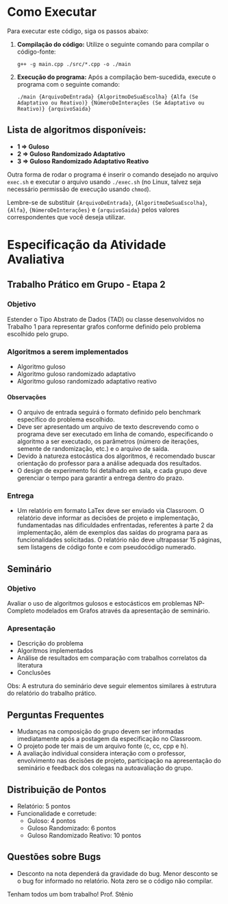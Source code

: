 # Como Executar

Para executar este código, siga os passos abaixo:

1. **Compilação do código:** Utilize o seguinte comando para compilar o código-fonte:

    ```
    g++ -g main.cpp ./src/*.cpp -o ./main
    ```

2. **Execução do programa:** Após a compilação bem-sucedida, execute o programa com o seguinte comando:

    ```
    ./main {ArquivoDeEntrada} {AlgoritmoDeSuaEscolha} {Alfa (Se Adaptativo ou Reativo)} {NúmeroDeInterações (Se Adaptativo ou Reativo)} {arquivoSaida}
    ```

## Lista de algoritmos disponíveis:

- **1 => Guloso**
- **2 => Guloso Randomizado Adaptativo**
- **3 => Guloso Randomizado Adaptativo Reativo**

Outra forma de rodar o programa é inserir o comando desejado no arquivo `exec.sh` e executar o arquivo usando `./exec.sh` (no Linux, talvez seja necessário permissão de execução usando `chmod`).

Lembre-se de substituir `{ArquivoDeEntrada}`, `{AlgoritmoDeSuaEscolha}`, `{Alfa}`, `{NúmeroDeInterações}` e `{arquivoSaida}` pelos valores correspondentes que você deseja utilizar.

# Especificação da Atividade Avaliativa

## Trabalho Prático em Grupo - Etapa 2

### Objetivo
Estender o Tipo Abstrato de Dados (TAD) ou classe desenvolvidos no Trabalho 1 para representar grafos conforme definido pelo problema escolhido pelo grupo.

### Algoritmos a serem implementados
- Algoritmo guloso
- Algoritmo guloso randomizado adaptativo
- Algoritmo guloso randomizado adaptativo reativo

#### Observações
- O arquivo de entrada seguirá o formato definido pelo benchmark específico do problema escolhido.
- Deve ser apresentado um arquivo de texto descrevendo como o programa deve ser executado em linha de comando, especificando o algoritmo a ser executado, os parâmetros (número de iterações, semente de randomização, etc.) e o arquivo de saída.
- Devido à natureza estocástica dos algoritmos, é recomendado buscar orientação do professor para a análise adequada dos resultados.
- O design de experimento foi detalhado em sala, e cada grupo deve gerenciar o tempo para garantir a entrega dentro do prazo.

### Entrega
- Um relatório em formato LaTex deve ser enviado via Classroom. O relatório deve informar as decisões de projeto e implementação, fundamentadas nas dificuldades enfrentadas, referentes à parte 2 da implementação, além de exemplos das saídas do programa para as funcionalidades solicitadas. O relatório não deve ultrapassar 15 páginas, sem listagens de código fonte e com pseudocódigo numerado.

## Seminário
### Objetivo
Avaliar o uso de algoritmos gulosos e estocásticos em problemas NP-Completo modelados em Grafos através da apresentação de seminário.

### Apresentação
- Descrição do problema
- Algoritmos implementados
- Análise de resultados em comparação com trabalhos correlatos da literatura
- Conclusões

Obs: A estrutura do seminário deve seguir elementos similares à estrutura do relatório do trabalho prático.

## Perguntas Frequentes
- Mudanças na composição do grupo devem ser informadas imediatamente após a postagem da especificação no Classroom.
- O projeto pode ter mais de um arquivo fonte (c, cc, cpp e h).
- A avaliação individual considera interação com o professor, envolvimento nas decisões de projeto, participação na apresentação do seminário e feedback dos colegas na autoavaliação do grupo.

## Distribuição de Pontos
- Relatório: 5 pontos
- Funcionalidade e corretude:
  - Guloso: 4 pontos
  - Guloso Randomizado: 6 pontos
  - Guloso Randomizado Reativo: 10 pontos

## Questões sobre Bugs
- Desconto na nota dependerá da gravidade do bug. Menor desconto se o bug for informado no relatório. Nota zero se o código não compilar.

Tenham todos um bom trabalho!
Prof. Stênio
